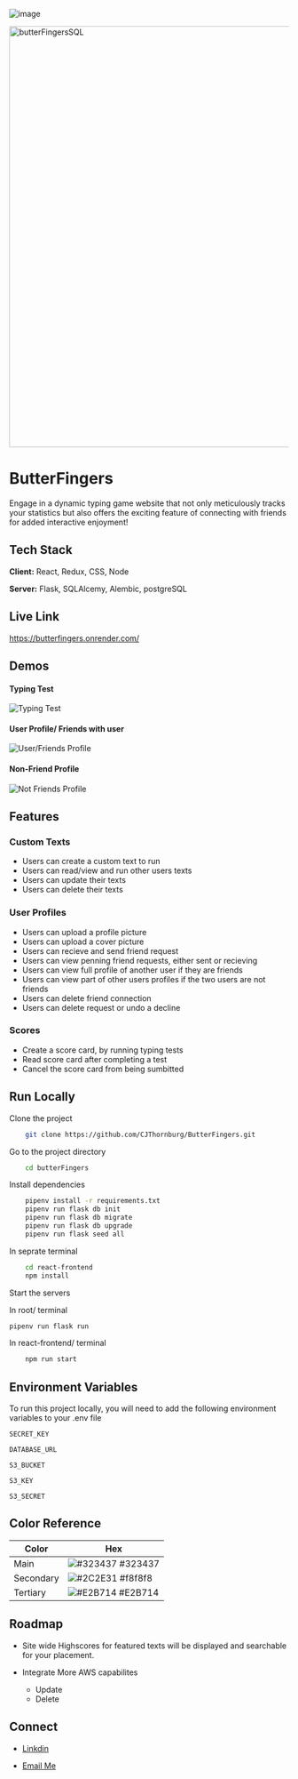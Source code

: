 ![image](https://github.com/CJThornburg/ButterFingers/assets/59716885/82015fc1-fbe5-45a3-a818-59262d5bac7c)

<img width="758" alt="butterFingersSQL" src="https://github.com/CJThornburg/ButterFingers/assets/59716885/9cd190f4-fb5c-45d3-ac8e-dea1320e489b">


# ButterFingers

Engage in a dynamic typing game website that not only meticulously tracks your statistics but also offers the exciting feature of connecting with friends for added interactive enjoyment!



## Tech Stack

**Client:** React, Redux, CSS, Node

**Server:** Flask, SQLAlcemy, Alembic, postgreSQL


## Live Link

https://butterfingers.onrender.com/
## Demos

#### Typing Test
![Typing Test](https://via.placeholder.com/468x300?text=App+Screenshot+Here)

#### User Profile/ Friends with user
![User/Friends Profile](https://via.placeholder.com/468x300?text=App+Screenshot+Here)

#### Non-Friend Profile
![Not Friends Profile](https://via.placeholder.com/468x300?text=App+Screenshot+Here)
## Features

### Custom Texts
* Users can create a custom text to run
* Users can read/view and run other users texts
* Users can update their texts
* Users can delete their texts

### User Profiles
* Users can upload a profile picture
* Users can upload a cover picture
* Users can recieve and send friend request
* Users can view penning friend requests, either sent or recieving
* Users can view full profile of another user if they are friends
* Users can view part of other users profiles if the two users are not friends
* Users can delete friend connection
* Users can delete request or undo a decline

### Scores
* Create a score card, by running typing tests
* Read score card after completing a test
* Cancel the score card from being sumbitted
## Run Locally

Clone the project

```bash
    git clone https://github.com/CJThornburg/ButterFingers.git
```

Go to the project directory

```bash
    cd butterFingers
```

Install dependencies

```bash
    pipenv install -r requirements.txt
    pipenv run flask db init
    pipenv run flask db migrate
    pipenv run flask db upgrade
    pipenv run flask seed all

```

In seprate terminal
```bash
    cd react-frontend
    npm install
```



Start the servers


In root/ terminal
```bash
pipenv run flask run
```

In react-frontend/ terminal
```bash
    npm run start
```

## Environment Variables

To run this project locally, you will need to add the following environment variables to your .env file

`SECRET_KEY`

`DATABASE_URL`

`S3_BUCKET`

`S3_KEY`

`S3_SECRET`



## Color Reference

| Color             | Hex                                                                |
| ----------------- | ------------------------------------------------------------------ |
| Main | ![#323437](https://via.placeholder.com/10/323437?text=+) #323437 |
| Secondary | ![#2C2E31](https://via.placeholder.com/10/2C2E31?text=+) #f8f8f8 |
| Tertiary | ![#E2B714](https://via.placeholder.com/10/E2B714?text=+) #E2B714 |



## Roadmap

- Site wide Highscores for featured texts will be displayed and searchable for your placement.

- Integrate More AWS capabilites
    - Update
    - Delete



## Connect

- [Linkdin](https://www.linkedin.com/in/chris-thornburg-swe/)

- [Email Me](mailto:cjthronburg@thornburgsfamily.com)
